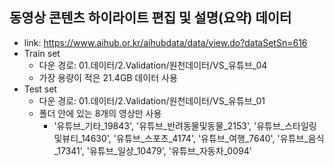 ## 동영상 콘텐츠 하이라이트 편집 및 설명(요약) 데이터
+ link: https://www.aihub.or.kr/aihubdata/data/view.do?dataSetSn=616
+ Train set 
  + 다운 경로: 01.데이터/2.Validation/원천데이터/VS_유튜브_04
  + 가장 용량이 적은 21.4GB 데이터 사용
+ Test set
  + 다운 경로: 01.데이터/2.Validation/원천데이터/VS_유튜브_01
  + 폴더 안에 있는 8개의 영상만 사용
    + '유튜브_기타_19843', '유튜브_반려동물및동물_2153', '유튜브_스타일링및뷰티_14630', '유튜브_스포츠_4174', '유튜브_여행_7640', '유튜브_음식_17341', '유튜브_일상_10479', '유튜브_자동차_0094'
  
